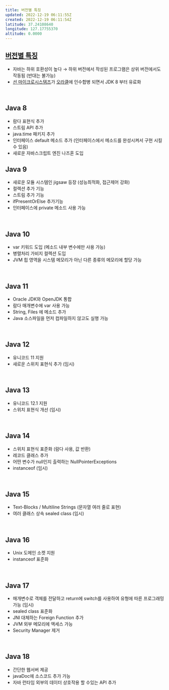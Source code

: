 ```yaml
---
title: 버전별 특징
updated: 2022-12-19 06:11:55Z
created: 2022-12-19 06:11:54Z
latitude: 37.24108640
longitude: 127.17755370
altitude: 0.0000
---
```


## [버전별 특징](https://howtodoinjava.com/series/java-versions-features/)
- 자바는 하위 호환성이 높다
 → 하위 버전에서 작성된 프로그램은 상위 버전에서도 작동됨 (반대는 불가능)
- [선 마이크로시스템즈](https://jdk.java.net/jmc/8/)가 [오라클](https://www.oracle.com/java/technologies/downloads/)에 인수합병 되면서 JDK 8 부터 유료화
<br>

## Java 8
- 람다 표현식 추가
- 스트림 API 추가
- java.time 패키지 추가
- 인터페이스 default 메소드 추가 (인터페이스에서 메소드를 완성시켜서 구현 시킬 수 있음)
- 새로운 자바스크립트 엔진 나즈혼 도입

## Java 9
- 새로운 모듈 시스템인 jigsaw 등장 (성능최적화, 접근제어 강화)
- 컬렉션 추가 기능
- 스트림 추가 기능
- ifPresentOrElse 추가기능
- 인터페이스에 private 메소드 사용 가능
<br>

## Java 10
- var 키워드 도입 (메소드 내부 변수에만 사용 가능)
- 병렬처리 가비지 컬렉션 도입
- JVM 힙 영역을 시스템 메모리가 아닌 다른 종류의 메모리에 할당 가능
<br>

## Java 11
- Oracle JDK와 OpenJDK 통합
- 람다 매개변수에 var 사용 가능
- String, Files 에 메소드 추가
- Java 소스파일을 먼저 컴파일하지 않고도 실행 가능
<br>

## Java 12
- 유니코드 11 지원
- 새로운 스위치 표현식 추가 (임시)
<br>

## Java 13
- 유니코드 12.1 지원
- 스위치 표현식 개선 (임시)
<br>

## Java 14
- 스위치 표현식 표준화 (람다 사용, 값 반환)
- 레코드 클래스 추가
- 어떤 변수가 null인지 출력하는 NullPointerExceptions
- instanceof (임시)
<br>

## Java 15
- Text-Blocks / Multiline Strings (문자열 여러 줄로 표현)
- 여러 클래스 상속 sealed class (임시)
<br>

## Java 16
- Unix 도메인 소켓 지원
- instanceof 표준화
<br>

## Java 17
- 매개변수로 객체를 전달하고 return에 switch를 사용하여 유형에 따른 프로그래밍 가능 (임시)
- sealed class 표준화
- JNI 대체하는 Foreign Function 추가
- JVM 외부 메모리에 액세스 가능
- Security Manager 제거
<br>

## Java 18
- 간단한 웹서버 제공
- javaDoc에 소스코드 추가 가능
- 자바 런타임 외부의 데이터 상호작용 할 수있는 API 추가
<br>
